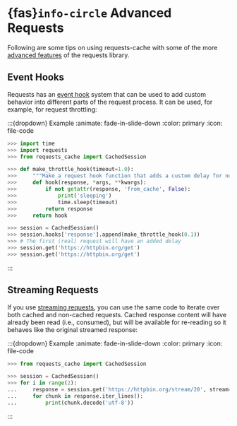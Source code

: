 # {fas}`info-circle` Advanced Requests
Following are some tips on using requests-cache with some of the more
[advanced features](https://docs.python-requests.org/en/latest/user/advanced/) of the requests
library.

## Event Hooks
Requests has an [event hook](https://requests.readthedocs.io/en/master/user/advanced/#event-hooks)
system that can be used to add custom behavior into different parts of the request process.
It can be used, for example, for request throttling:

:::{dropdown} Example
:animate: fade-in-slide-down
:color: primary
:icon: file-code

```python
>>> import time
>>> import requests
>>> from requests_cache import CachedSession

>>> def make_throttle_hook(timeout=1.0):
>>>     """Make a request hook function that adds a custom delay for non-cached requests"""
>>>     def hook(response, *args, **kwargs):
>>>         if not getattr(response, 'from_cache', False):
>>>             print('sleeping')
>>>             time.sleep(timeout)
>>>         return response
>>>     return hook

>>> session = CachedSession()
>>> session.hooks['response'].append(make_throttle_hook(0.1))
>>> # The first (real) request will have an added delay
>>> session.get('https://httpbin.org/get')
>>> session.get('https://httpbin.org/get')
```
:::

## Streaming Requests
If you use [streaming requests](https://2.python-requests.org/en/master/user/advanced/#id9), you
can use the same code to iterate over both cached and non-cached requests. Cached response content
will have already been read (i.e., consumed), but will be available for re-reading so it behaves like
the original streamed response:

:::{dropdown} Example
:animate: fade-in-slide-down
:color: primary
:icon: file-code

```python
>>> from requests_cache import CachedSession

>>> session = CachedSession()
>>> for i in range(2):
...     response = session.get('https://httpbin.org/stream/20', stream=True)
...     for chunk in response.iter_lines():
...         print(chunk.decode('utf-8'))
```
:::
